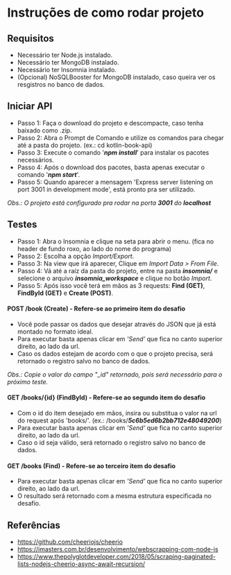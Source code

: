 # Instruções de como rodar projeto

## Requisitos

- Necessário ter Node.js instalado.
- Necessário ter MongoDB instalado.
- Necessário ter Insomnia instalado.
- (Opcional) NoSQLBooster for MongoDB instalado, caso queira ver os resgistros no banco de dados.

## Iniciar API ## 

- Passo 1: Faça o download do projeto e descompacte, caso tenha baixado como .zip.
- Passo 2: Abra o Prompt de Comando e utilize os comandos para chegar até a pasta do projeto. (ex.: cd kotlin-book-api)
- Passo 3: Execute o comando '**_npm install_**' para instalar os pacotes necessários.
- Passo 4: Após o download dos pacotes, basta apenas executar o comando '**_npm start_**'.
- Passo 5: Quando aparecer a mensagem 'Express server listening on port 3001 in development mode', está pronto pra ser utilizado.

_Obs.: O projeto está configurado pra rodar na porta **3001** do **localhost**_

## Testes ##

- Passo 1: Abra o Insomnia e clique na seta para abrir o menu. (fica no header de fundo roxo, ao lado do nome do programa)
- Passo 2: Escolha a opção _Import/Export_.
- Passo 3: Na view que irá aparecer, Clique em _Import Data > From File_.
- Passo 4: Vá até a raíz da pasta do projeto, entre na pasta **_insomnia/_** e selecione o arquivo **_insomnia_workspace_** e clique no botão _Import_.
- Passo 5: Após isso você terá em mãos as 3 requests: **Find (GET)**, **FindById (GET)** e **Create (POST)**.

#### POST /book (Create) - Refere-se ao primeiro item do desafio ####

- Você pode passar os dados que desejar através do JSON que já está montado no formato ideal.
- Para executar basta apenas clicar em _'Send'_ que fica no canto superior direito, ao lado da url.
- Caso os dados estejam de acordo com o que o projeto precisa, será retornado o registro salvo no banco de dados.

_Obs.: Copie o valor do campo "\_id" retornado, pois será necessário para o próximo teste._

#### GET /books/{id} (FindById) - Refere-se ao segundo item do desafio ####

- Com o id do item desejado em mãos, insira ou substitua o valor na url do request após 'books/'. (ex.: /books/**_5c6b5ed6b2bb712e48049200_**)
- Para executar basta apenas clicar em _'Send'_ que fica no canto superior direito, ao lado da url.
- Caso o id seja válido, será retornado o registro salvo no banco de dados.

#### GET /books (Find) - Refere-se ao terceiro item do desafio #### 

- Para executar basta apenas clicar em _'Send'_ que fica no canto superior direito, ao lado da url.
- O resultado será retornado com a mesma estrutura especificada no desafio.



## Referências ##

- https://github.com/cheeriojs/cheerio
- https://imasters.com.br/desenvolvimento/webscrapping-com-node-js
- https://www.thepolyglotdeveloper.com/2018/05/scraping-paginated-lists-nodejs-cheerio-async-await-recursion/
